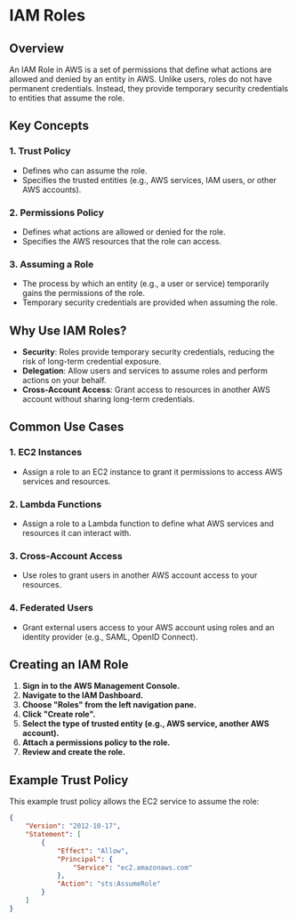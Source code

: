 # IAM Roles

## Overview

An IAM Role in AWS is a set of permissions that define what actions are allowed and denied by an entity in AWS. Unlike users, roles do not have permanent credentials. Instead, they provide temporary security credentials to entities that assume the role.

## Key Concepts

### 1. **Trust Policy**
   - Defines who can assume the role.
   - Specifies the trusted entities (e.g., AWS services, IAM users, or other AWS accounts).

### 2. **Permissions Policy**
   - Defines what actions are allowed or denied for the role.
   - Specifies the AWS resources that the role can access.

### 3. **Assuming a Role**
   - The process by which an entity (e.g., a user or service) temporarily gains the permissions of the role.
   - Temporary security credentials are provided when assuming the role.

## Why Use IAM Roles?

- **Security**: Roles provide temporary security credentials, reducing the risk of long-term credential exposure.
- **Delegation**: Allow users and services to assume roles and perform actions on your behalf.
- **Cross-Account Access**: Grant access to resources in another AWS account without sharing long-term credentials.

## Common Use Cases

### 1. **EC2 Instances**
   - Assign a role to an EC2 instance to grant it permissions to access AWS services and resources.

### 2. **Lambda Functions**
   - Assign a role to a Lambda function to define what AWS services and resources it can interact with.

### 3. **Cross-Account Access**
   - Use roles to grant users in another AWS account access to your resources.

### 4. **Federated Users**
   - Grant external users access to your AWS account using roles and an identity provider (e.g., SAML, OpenID Connect).

## Creating an IAM Role

1. **Sign in to the AWS Management Console.**
2. **Navigate to the IAM Dashboard.**
3. **Choose "Roles" from the left navigation pane.**
4. **Click "Create role".**
5. **Select the type of trusted entity (e.g., AWS service, another AWS account).**
6. **Attach a permissions policy to the role.**
7. **Review and create the role.**

## Example Trust Policy

This example trust policy allows the EC2 service to assume the role:

```json
{
    "Version": "2012-10-17",
    "Statement": [
        {
            "Effect": "Allow",
            "Principal": {
                "Service": "ec2.amazonaws.com"
            },
            "Action": "sts:AssumeRole"
        }
    ]
}
```